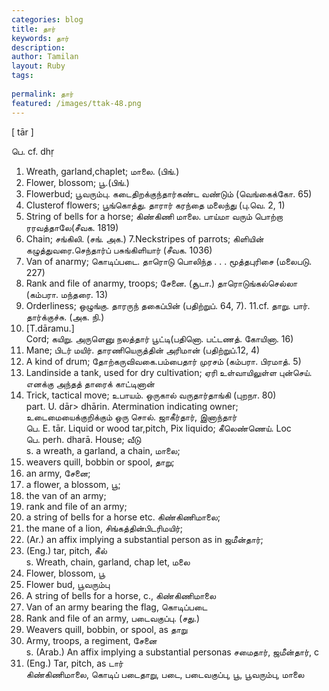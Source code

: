 ```yaml
---
categories: blog
title: தார்
keywords: தார்
description: 
author: Tamilan
layout: Ruby
tags: 
 
permalink: தார்
featured: /images/ttak-48.png
---
```

  
[ tār ]  
  
பெ. cf. dhṛ  
1. Wreath, garland,chaplet; மாலை. (பிங்.)  
2. Flower, blossom; பூ.(பிங்.)  
3. Flowerbud; பூவரும்பு. கடைதிறக்குந்தார்கண்ட வண்டும் (வெங்கைக்கோ. 65)  
4. Clusterof flowers; பூங்கொத்து. தாரார் கரந்தை மலைந்து (பு.வெ. 2, 1)  
5. String of bells for a horse; கிண்கிணி மாலை. பாய்மா வரும் பொற்றா ரரவத்தாலே(சீவக. 1819)  
6. Chain; சங்கிலி. (சங். அக.) 7.Neckstripes of parrots; கிளியின் கழுத்துவரை.செந்தார்ப் பசுங்கிளியார் (சீவக. 1036)  
8. Van of anarmy; கொடிப்படை. தாரொடு பொலிந்த . . . மூத்தபுரிசை (மலைபடு. 227)  
9. Rank and file of anarmy, troops; சேனை. (சூடா.) தாரொடுங்கல்செல்லா (கம்பரா. மந்தரை. 13)  
10. Orderliness; ஒழுங்கு. தாரருந் தகைப்பின் (பதிற்றுப். 64, 7). 11.cf. தாறு. பார். தார்க்குச்சு. (அக. நி.)  
12. [T.dāramu.]  
Cord; கயிறு. அருளெனு நலத்தார் பூட்டி(பதினொ. பட்டணத். கோயினா. 16)  
13. Mane; பிடர் மயிர். தாரணியெருத்தின் அரிமான் (பதிற்றுப்.12, 4)  
14. A kind of drum; தோற்கருவிவகை.பம்பைதார் முரசம் (கம்பரா. பிரமாத். 5)  
15. Landinside a tank, used for dry cultivation; ஏரி உள்வாயிலுள்ள புன்செய். எனக்கு அந்தத் தாரைக் காட்டினான்  
16. Trick, tactical move; உபாயம். ஒருகால் வருதார்தாங்கி (புறநா. 80)  
part. U. dār> dhārin. Atermination indicating owner; உடைமையைக்குறிக்கும் ஒரு சொல். ஜாகீர்தார், இனாந்தார்  
பெ. E. tār. Liquid or wood tar,pitch, Pix liquido; கீலெண்ணெய். Loc  
பெ. perh. dharā. House; வீடு  
s. a wreath, a garland, a chain, மாலை;  
2. weavers quill, bobbin or spool, தாறு;  
3. an army, சேனை;  
4. a flower, a blossom, பூ;  
5. the van of an army;  
6. rank and file of an army;  
7. a string of bells for a horse etc. கிண்கிணிமாலை;  
8. the mane of a lion, சிங்கத்தின்பிடரிமயிர்;  
9. (Ar.) an affix implying a substantial person as in ஜமீன்தார்;  
1. (Eng.) tar, pitch, கீல்  
s. Wreath, chain, garland, chap let, மலை  
2. Flower, blossom, பூ  
3. Flower bud, பூவரும்பு  
4. A string of bells for a horse, c., கிண்கிணிமாலை  
5. Van of an army bearing the flag, கொடிப்படை  
6. Rank and file of an army, படைவகுப்பு. (சது.)  
7. Weavers quill, bobbin, or spool, as தாறு  
8. Army, troops, a regiment, சேனை  
s. (Arab.) An affix implying a substantial personas சமைதார், ஜமீன்தார், c  
2. (Eng.) Tar, pitch, as டார்  
கிண்கிணிமாலை, கொடிப் படைதாறு, படை, படைவகுப்பு, பூ, பூவரும்பு, மாலை